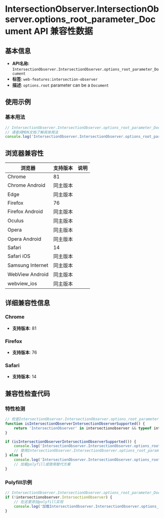 # IntersectionObserver.IntersectionObserver.options_root_parameter_Document API 兼容性数据

## 基本信息

- **API名称**: `IntersectionObserver.IntersectionObserver.options_root_parameter_Document`
- **标签**: `web-features:intersection-observer`
- **描述**: `options.root` parameter can be a `Document`

## 使用示例

### 基本用法

```javascript
// IntersectionObserver.IntersectionObserver.options_root_parameter_Document 使用示例
// 请查阅MDN文档了解具体用法
console.log('IntersectionObserver.IntersectionObserver.options_root_parameter_Document API');
```

## 浏览器兼容性

| 浏览器 | 支持版本 | 说明 |
|--------|----------|------|
| Chrome | 81 |  |
| Chrome Android | 同主版本 |  |
| Edge | 同主版本 |  |
| Firefox | 76 |  |
| Firefox Android | 同主版本 |  |
| Oculus | 同主版本 |  |
| Opera | 同主版本 |  |
| Opera Android | 同主版本 |  |
| Safari | 14 |  |
| Safari iOS | 同主版本 |  |
| Samsung Internet | 同主版本 |  |
| WebView Android | 同主版本 |  |
| webview_ios | 同主版本 |  |

## 详细兼容性信息

### Chrome

- **支持版本**: 81

### Firefox

- **支持版本**: 76

### Safari

- **支持版本**: 14

## 兼容性检查代码

### 特性检测

```javascript
// 检查IntersectionObserver.IntersectionObserver.options_root_parameter_Document是否支持
function isIntersectionObserverIntersectionObserverSupported() {
    return 'IntersectionObserver' in intersectionobserver && typeof intersectionobserver.IntersectionObserver === 'function';
}

if (isIntersectionObserverIntersectionObserverSupported()) {
    console.log('IntersectionObserver.IntersectionObserver.options_root_parameter_Document 支持');
    // 使用IntersectionObserver.IntersectionObserver.options_root_parameter_Document
} else {
    console.log('IntersectionObserver.IntersectionObserver.options_root_parameter_Document 不支持，需要polyfill');
    // 加载polyfill或使用替代方案
}
```

### Polyfill示例

```javascript
// IntersectionObserver.IntersectionObserver.options_root_parameter_Document polyfill
if (!intersectionobserver.IntersectionObserver) {
    // 在这里添加polyfill实现
    console.log('加载IntersectionObserver.IntersectionObserver.options_root_parameter_Document polyfill');
}
```

